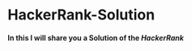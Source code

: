 # HackerRank-Solution

<h4>In this I will share you a Solution of the <b><i>HackerRank</i></b></h4>
